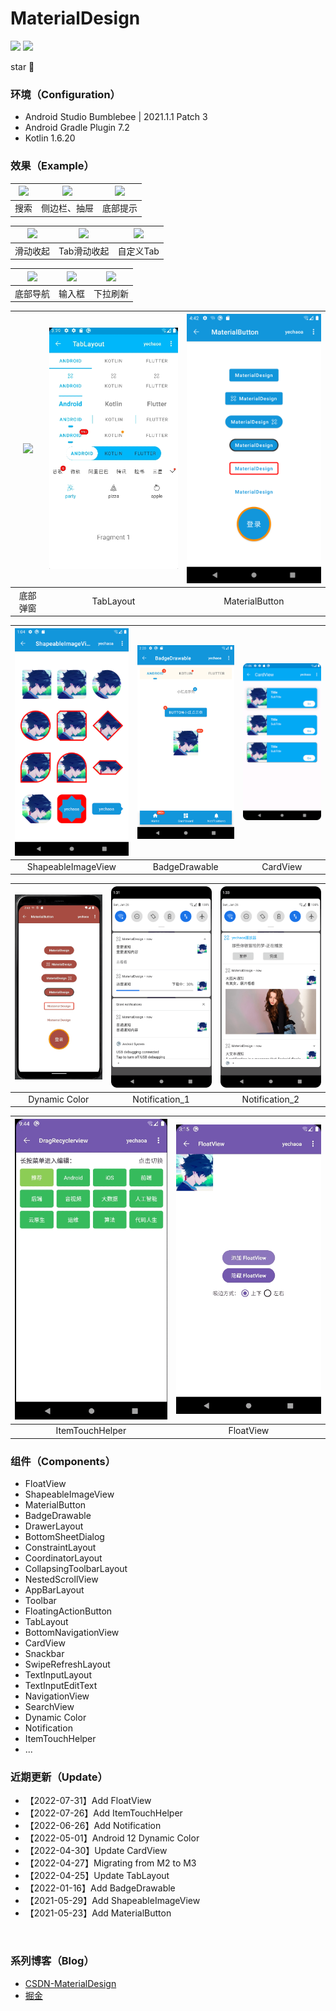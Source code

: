 # MaterialDesign

![](https://img.shields.io/badge/language-kotlin-orange.svg)
![](https://img.shields.io/badge/CSDN-yechaoa-green.svg)

star :kiss:

### 环境（Configuration）
- Android Studio Bumblebee | 2021.1.1 Patch 3
- Android Gradle Plugin 7.2
- Kotlin 1.6.20

### 效果（Example）

| <img src="/gif/search_view.gif" width="285"/> | <img src="/gif/drawer.gif" width="285"/> | <img src="/gif/snackbar.gif" width="285"/> |
| :--: | :--: | :--: |
| 搜索 | 侧边栏、抽屉 | 底部提示 |

| <img src="/gif/scrolling.gif" width="285"/> | <img src="/gif/scrolling_tab.gif" width="285"/> | <img src="/gif/tab.gif" width="285"/> |
| :--: | :--: | :--: |
| 滑动收起 | Tab滑动收起 | 自定义Tab |

| <img src="/gif/navigation.gif" width="285"/> | <img src="/gif/text.gif" width="285"/> | <img src="/gif/swipe.gif" width="285"/> |
| :--: | :--: | :--: |
| 底部导航 | 输入框 | 下拉刷新 |

| <img src="/gif/bottom_sheet.gif" width="285"/> | <img src="/gif/tab_layout.gif" width="285"/> | <img src="/gif/material_button.png" width="285"/> |
| :--: | :--: | :--: |
| 底部弹窗 | TabLayout | MaterialButton |

| <img src="/gif/shapeable_image_view.png" width="285"/> | <img src="/gif/badge_drawable.png" width="285"/> | <img src="/gif/card_view.png" width="285"/> |
| :--: | :--: | :--: |
| ShapeableImageView | BadgeDrawable | CardView |

| <img src="/gif/dynamic_color.gif" width="285"/> | <img src="/gif/notification_1.png" width="285"/> | <img src="/gif/notification_2.png" width="285"/> |
| :--: | :--: | :--: |
| Dynamic Color | Notification_1 | Notification_2 |

| <img src="/gif/drag_recyclerview.gif" width="285"/> | <img src="/gif/float_view.gif" width="285"/> |
| :--: | :--: |
| ItemTouchHelper | FloatView |

### 组件（Components）
* FloatView
* ShapeableImageView
* MaterialButton
* BadgeDrawable
* DrawerLayout
* BottomSheetDialog
* ConstraintLayout
* CoordinatorLayout
* CollapsingToolbarLayout
* NestedScrollView
* AppBarLayout
* Toolbar
* FloatingActionButton
* TabLayout
* BottomNavigationView
* CardView
* Snackbar
* SwipeRefreshLayout
* TextInputLayout
* TextInputEditText
* NavigationView
* SearchView
* Dynamic Color
* Notification
* ItemTouchHelper
* ...

### 近期更新（Update）
- 【2022-07-31】Add FloatView
- 【2022-07-26】Add ItemTouchHelper
- 【2022-06-26】Add Notification
- 【2022-05-01】Android 12 Dynamic Color
- 【2022-04-30】Update CardView
- 【2022-04-27】Migrating from M2 to M3
- 【2022-04-25】Update TabLayout
- 【2022-01-16】Add BadgeDrawable
- 【2021-05-29】Add ShapeableImageView
- 【2021-05-23】Add MaterialButton

<br>

### 系列博客（Blog）

- [CSDN-MaterialDesign](https://blog.csdn.net/yechaoa/category_7228044.html?spm=1001.2014.3001.5482)
- [掘金](https://juejin.cn/user/659362706101735/posts)


